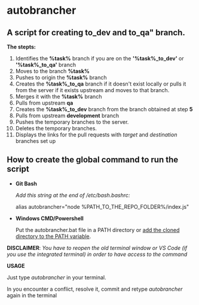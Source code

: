 # autobrancher
## A script for creating to_dev and to_qa" branch.

**The stepts:**

1. Identifies the **%task%** branch if you are on the **'%task%_to_dev'** or **'%task%_to_qa'** branch
2. Moves to the branch **%task%**
3. Pushes to origin the **%task%** branch
4. Creates the **%task%_to_qa** branch if it doesn't exist locally 
   or pulls it from the server if it exists upstream and moves to that branch.
5. Merges it with the **%task%** branch
6. Pulls from upstream **qa**
6. Creates the **%task%_to_dev** branch from the branch obtained at step **5**
7. Pulls from upstream **development** branch
8. Pushes the temporary branches to the server.
9. Deletes the temporary branches.
10. Displays the links for the pull requests with *target* and *destination* branches set up
## How to create the global command to run the script

- **Git Bash**
  
  *Add this string at the end of /etc/bash.bashrc:*
  
    alias autobrancher="node %PATH_TO_THE_REPO_FOLDER%/index.js"

- **Windows CMD/Powershell**

  Put the autobrancher.bat file in a PATH directory or [add the cloned directory to the PATH variable](https://helpdeskgeek.com/windows-10/add-windows-path-environment-variable/).
  
**DISCLAIMER**: *You have to reopen the old terminal window or VS Code (if you use the integrated terminal) in order to have access to the command*

**USAGE**

Just type *autobrancher* in your terminal.

In you encounter a conflict, resolve it, commit and retype *autobrancher* again in the terminal
